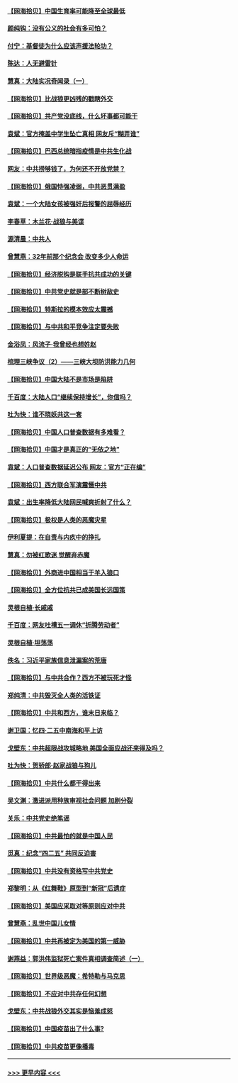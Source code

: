 #### [【网海拾贝】中国生育率可能降至全球最低](../pages/nsc993/n12948793.md?t=05150702) 
#### [颜纯钩：没有公义的社会有多可怕？](../pages/nsc993/n12947626.md?t=05150702) 
#### [付宁：基督徒为什么应该声援法轮功？](../pages/nsc993/n12947233.md?t=05150702) 
#### [陈达：人无避雷针](../pages/nsc993/n12947098.md?t=05150702) 
#### [慧真：大陆实况奇闻录（一）](../pages/nsc993/n12945811.md?t=05150702) 
#### [【网海拾贝】比战狼更凶残的戳瞎外交](../pages/nsc993/n12945717.md?t=05150702) 
#### [【网海拾贝】共产党没底线，什么坏事都可能干](../pages/nsc993/n12942090.md?t=05150702) 
#### [袁斌：官方掩盖中学生坠亡真相 网友斥“糊弄谁”](../pages/nsc993/n12942029.md?t=05150702) 
#### [【网海拾贝】巴西总统暗指疫情是中共生化战](../pages/nsc993/n12938999.md?t=05150702) 
#### [网友：中共捞够钱了，为何还不开放党禁？](../pages/nsc993/n12938952.md?t=05150702) 
#### [【网海拾贝】俄国恃强凌弱，中共恶贯满盈](../pages/nsc993/n12936626.md?t=05150702) 
#### [袁斌：一个大陆女孩被强奸后报警的屈辱经历](../pages/nsc993/n12936547.md?t=05150702) 
#### [李春草：木兰花·战狼与美谍](../pages/nsc993/n12935995.md?t=05150702) 
#### [源清晨：中共人](../pages/nsc993/n12935589.md?t=05150702) 
#### [曾慧燕：32年前那个纪念会 改变多少人命运](../pages/nsc993/n12934233.md?t=05150702) 
#### [【网海拾贝】经济脱钩是联手抗共成功的关键](../pages/nsc993/n12934176.md?t=05150702) 
#### [【网海拾贝】中共党史就是部不断树敌史](../pages/nsc993/n12932844.md?t=05150702) 
#### [【网海拾贝】特斯拉的模本效应太震撼](../pages/nsc993/n12925626.md?t=05150702) 
#### [【网海拾贝】与中共和平竞争注定要失败](../pages/nsc993/n12923326.md?t=05150702) 
#### [金浴凤：风流子‧我曾经也想姓赵](../pages/nsc993/n12920911.md?t=05150702) 
#### [梳理三峡争议（2）——三峡大坝防洪能力几何](../pages/nsc993/n12920173.md?t=05150702) 
#### [【网海拾贝】中国大陆不是市场是陷阱](../pages/nsc993/n12920143.md?t=05150702) 
#### [千百度：大陆人口“继续保持增长”，你信吗？](../pages/nsc993/n12918946.md?t=05150702) 
#### [吐为快：谁不晓妖共这一套](../pages/nsc993/n12918941.md?t=05150702) 
#### [【网海拾贝】中国人口普查数据有多难看？](../pages/nsc993/n12917822.md?t=05150702) 
#### [【网海拾贝】中国才是真正的“无依之地”](../pages/nsc993/n12915845.md?t=05150702) 
#### [袁斌：人口普查数据延迟公布 网友：官方“正在编”](../pages/nsc993/n12915748.md?t=05150702) 
#### [【网海拾贝】西方联合军演震慑中共](../pages/nsc993/n12913466.md?t=05150702) 
#### [袁斌：出生率降低大陆网民喊爽折射了什么？](../pages/nsc993/n12913365.md?t=05150702) 
#### [【网海拾贝】极权是人类的恶魔灾星](../pages/nsc993/n12910697.md?t=05150702) 
#### [伊利夏提：在自责与内疚中的挣扎](../pages/nsc993/n12910493.md?t=05150702) 
#### [慧真：勿被红歌迷 觉醒弃赤魔](../pages/nsc993/n12910485.md?t=05150702) 
#### [【网海拾贝】外商进中国相当于羊入狼口](../pages/nsc993/n12908274.md?t=05150702) 
#### [【网海拾贝】全方位抗共已成美国长远国策](../pages/nsc993/n12906878.md?t=05150702) 
#### [灵根自植‧长戚戚](../pages/nsc993/n12905585.md?t=05150702) 
#### [千百度：网友吐槽五一调休“折腾劳动者”](../pages/nsc993/n12905934.md?t=05150702) 
#### [灵根自植‧坦荡荡](../pages/nsc993/n12905562.md?t=05150702) 
#### [佚名：习近平家族信息泄漏案的荒唐](../pages/nsc993/n12904705.md?t=05150702) 
#### [【网海拾贝】与中共合作？西方不被玩死才怪](../pages/nsc993/n12903873.md?t=05150702) 
#### [郑纯清：中共毁灭全人类的活铁证](../pages/nsc993/n12903785.md?t=05150702) 
#### [【网海拾贝】中共和西方，谁末日来临？](../pages/nsc993/n12903482.md?t=05150702) 
#### [谢卫国：忆四‧二五中南海和平上访](../pages/nsc993/n12902192.md?t=05150702) 
#### [戈壁东：中共超限战攻城略地 美国全面应战还来得及吗？](../pages/nsc993/n12902297.md?t=05150702) 
#### [吐为快：贺骄郎‧赵家战狼与狗儿](../pages/nsc993/n12902280.md?t=05150702) 
#### [【网海拾贝】中共什么都干得出来](../pages/nsc993/n12897500.md?t=05150702) 
#### [吴文渊：激进派用种族审视社会问题 加剧分裂](../pages/nsc993/n12893881.md?t=05150702) 
#### [关乐：中共党史绝笔谣](../pages/nsc993/n12897270.md?t=05150702) 
#### [【网海拾贝】中共最怕的就是中国人民](../pages/nsc993/n12894705.md?t=05150702) 
#### [觅真：纪念“四二五” 共同反迫害](../pages/nsc993/n12894553.md?t=05150702) 
#### [【网海拾贝】中共没有资格写中共党史](../pages/nsc993/n12892231.md?t=05150702) 
#### [郑黎明：从《红舞鞋》原型到“新冠”后遗症](../pages/nsc993/n12890469.md?t=05150702) 
#### [【网海拾贝】美国应采取对等原则应对中共](../pages/nsc993/n12889176.md?t=05150702) 
#### [曾慧燕：乱世中国儿女情](../pages/nsc993/n12887931.md?t=05150702) 
#### [【网海拾贝】中共再被定为美国的第一威胁](../pages/nsc993/n12887580.md?t=05150702) 
#### [谢燕益：郭洪伟监狱死亡案件真相调查简述（一）](../pages/nsc993/n12885648.md?t=05150702) 
#### [【网海拾贝】世界级恶魔：希特勒与马克思](../pages/nsc993/n12884062.md?t=05150702) 
#### [【网海拾贝】不应对中共存任何幻想](../pages/nsc993/n12881460.md?t=05150702) 
#### [戈壁东：中共战狼外交其实是恼羞成怒](../pages/nsc993/n12880392.md?t=05150702) 
#### [【网海拾贝】中国疫苗出了什么事?](../pages/nsc993/n12879124.md?t=05150702) 
#### [【网海拾贝】中共疫苗更像播毒](../pages/nsc993/n12876631.md?t=05150702) 

----
#### [ >>> 更早内容 <<< ](../indexes/nsc993-earlier.md)
